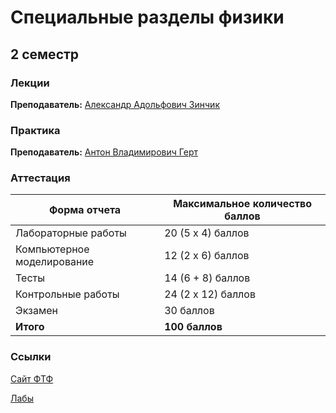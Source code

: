 # Специальные разделы физики

## 2 семестр

###  Лекции

**Преподаватель:** [Александр Адольфович Зинчик](https://isu.ifmo.ru/person/105840)

### Практика

**Преподаватель:** [Антон Владимирович Герт](https://physics.itmo.ru/ru/personality/anton_gert)

### Аттестация

Форма отчета | Максимальное количество баллов
-- | --
Лабораторные работы | 20 (5 x 4) баллов
Компьютерное моделирование  | 12 (2 x 6) баллов
Тесты  | 14 (6 + 8) баллов
Контрольные работы  | 24 (2 x 12) баллов
Экзамен  | 30 баллов
**Итого**   | **100 баллов**

### Ссылки

[Сайт ФТФ](https://study.physics.itmo.ru)

[Лабы](https://study.physics.itmo.ru/course/index.php?categoryid=3)
